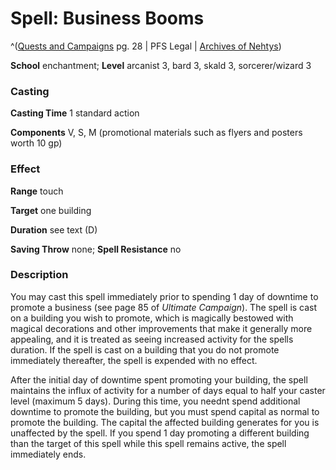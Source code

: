 # Spell: Business Booms

^([Quests and Campaigns][ss-business-booms] pg. 28 | PFS Legal | [Archives of Nehtys][sn-business-booms])

**School** enchantment; **Level** arcanist 3, bard 3, skald 3, sorcerer/wizard 3

### Casting

**Casting Time** 1 standard action   

**Components** V, S, M (promotional materials such as flyers and posters worth 10 gp) 

### Effect

**Range** touch   

**Target** one building  

**Duration** see text (D)   

**Saving Throw** none; **Spell Resistance** no 

### Description

You may cast this spell immediately prior to spending 1 day of downtime to promote a business (see page 85 of _Ultimate Campaign_). The spell is cast on a building you wish to promote, which is magically bestowed with magical decorations and other improvements that make it generally more appealing, and it is treated as seeing increased activity for the spells duration. If the spell is cast on a building that you do not promote immediately thereafter, the spell is expended with no effect.   

After the initial day of downtime spent promoting your building, the spell maintains the influx of activity for a number of days equal to half your caster level (maximum 5 days). During this time, you neednt spend additional downtime to promote the building, but you must spend capital as normal to promote the building. The capital the affected building generates for you is unaffected by the spell. If you spend 1 day promoting a different building than the target of this spell while this spell remains active, the spell immediately ends.

[ss-business-booms]: http://paizo.com/products/btpy8yw2
[sn-business-booms]: http://www.archivesofnethys.com/SpellDisplay.aspx?ItemName=Business%20Booms